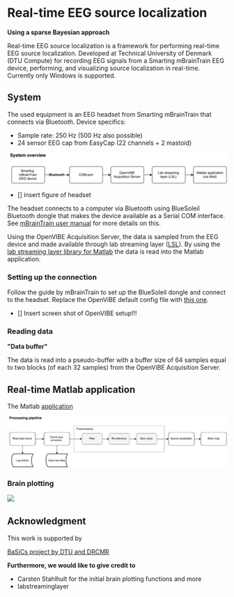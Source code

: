 # Real-time EEG source localization
**Using a sparse Bayesian approach**

<!-- # Introduction -->
Real-time EEG source localization is a framework for performing real-time EEG source localization. Developed at Technical University of Denmark (DTU Compute) for recording EEG signals from a Smarting mBrainTrain EEG device, performing, and visualizing source localization in real-time. 
Currently only Windows is supported. 



## System
The used equipment is an EEG headset from Smarting mBrainTrain that connects via Bluetooth. 
Device specifics:
- Sample rate: 250 Hz (500 Hz also possible)
- 24 sensor EEG cap from EasyCap (22 channels + 2 mastoid)


<!-- **System overview** -->
![](figures/systemoverview.png)

- [] insert figure of headset


The headset connects to a computer via Bluetooth using BlueSoleil Bluetooth dongle that makes the device available as a Serial COM interface. See [mBrainTrain user manual](https://mbraintrain.com/wp-content/uploads/2016/08/SMARTING-User-Manual.pdf) for more details on this.

Using the OpenVIBE Acquisition Server, the data is sampled from the EEG device and made available through lab streaming layer ([LSL](https://github.com/sccn/labstreaminglayer)). By using the [lab streaming layer library for Matlab](https://github.com/sccn/labstreaminglayer/tree/master/LSL/liblsl-Matlab) the data is read into the Matlab application. 


### Setting up the connection
Follow the guide by mBrainTrain to set up the BlueSoleil dongle and connect to the headset. 
Replace the OpenViBE default config file with [this one](). 

- [] Insert screen shot of OpenVIBE setup!!!


### Reading data

**"Data buffer"**

The data is read into a pseudo-buffer with a buffer size of 64 samples equal to two blocks (of each 32 samples) from the OpenViBE Acquisition Server. 



## Real-time Matlab application
The Matlab [application]() 

![](figures/processing.png)





### Brain plotting

![](figures/brainSpin.gif)


## Acknowledgment

This work is supported by 

[BaSiCs project by DTU and DRCMR](http://www.drcmr.dk/basics)

**Furthermore, we would like to give credit to**

- Carsten Stahlhult for the initial brain plotting functions and more
- labstreaminglayer
